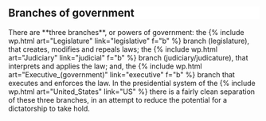 <h2 id="#branches" style="background-color: white; border: none;">Branches of government</h2>
There are **three branches**, or powers of government: the {% include wp.html art="Legislature" link="legislative" f="b" %} branch (legislature), that creates, modifies and repeals laws; the {% include wp.html art="Judiciary" link="judicial" f="b" %} branch (judiciary/judicature), that interprets and applies the law; and, the {% include wp.html art="Executive_(government)" link="executive" f="b" %} branch that executes and enforces the law. In the presidential system of the {% include wp.html art="United_States" link="US" %} there is a fairly clean separation of these three branches, in an attempt to reduce the potential for a dictatorship to take hold.